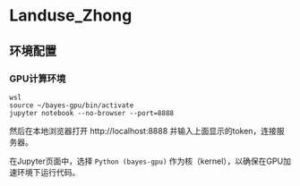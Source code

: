 # Landuse_Zhong


## 环境配置

### GPU计算环境
```
wsl
source ~/bayes-gpu/bin/activate
jupyter notebook --no-browser --port=8888
```
然后在本地浏览器打开 http://localhost:8888 并输入上面显示的token，连接服务器。

在Jupyter页面中，选择 `Python (bayes-gpu)` 作为核（kernel），以确保在GPU加速环境下运行代码。